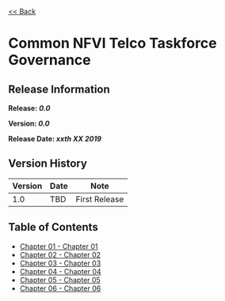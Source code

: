[<< Back](https://cntt-n.github.io/CNTT/)
# Common NFVI Telco Taskforce Governance

<!--<p><span style="color: #ff0000;"><strong>** Note:</strong> This is a live (not released) document and is being updated regularly.</span></p>-->

## Release Information
**Release: _0.0_**

**Version: _0.0_**

**Release Date: _xxth XX 2019_**

## Version History

| Version | Date | Note
| --- | --- | --- |
| 1.0 | TBD | First Release|


## Table of Contents
* [Chapter 01 - Chapter 01](chapters/chapter01.md)
* [Chapter 02 - Chapter 02](chapters/chapter02.md)
* [Chapter 03 - Chapter 03](chapters/chapter03.md)
* [Chapter 04 - Chapter 04](chapters/chapter04.md)
* [Chapter 05 - Chapter 05](chapters/chapter05.md)
* [Chapter 06 - Chapter 06](chapters/chapter06.md)